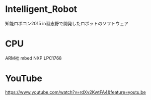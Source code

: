# Intelligent_Robot
知能ロボコン2015 in習志野で開発したロボットのソフトウェア

# CPU
ARM社 mbed NXP LPC1768

# YouTube
https://www.youtube.com/watch?v=rdXv2KwtFA4&feature=youtu.be
